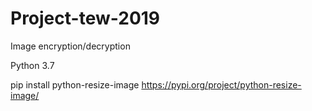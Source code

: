 # Project-tew-2019
Image encryption/decryption

Python 3.7

pip install python-resize-image
https://pypi.org/project/python-resize-image/
